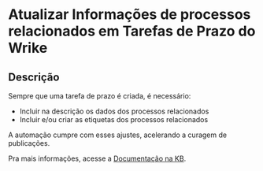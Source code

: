 # Atualizar Informações de processos relacionados em Tarefas de Prazo do Wrike

## Descrição

Sempre que uma tarefa de prazo é criada, é necessário:

* Incluir na descrição os dados dos processos relacionados
* Incluir e/ou criar as etiquetas dos processos relacionados

A automação cumpre com esses ajustes, acelerando a curagem de publicações.

Pra mais informações, acesse a [Documentação na KB](https://rjladv.atlassian.net/l/cp/Hy3UCf9P).